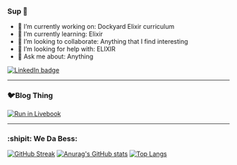 ### Sup 👋
- 🔭 I’m currently working on: Dockyard Elixir curriculum
- 🌱 I’m currently learning: Elixir
- 👯 I’m looking to collaborate: Anything that I find interesting
- 🤔 I’m looking for help with: ELIXIR
- 💬 Ask me about: Anything
<div id="badges">
  <a href="https://www.linkedin.com/in/kirandesimone/">
    <img src="https://img.shields.io/badge/LinkedIn-blue?logo=linkedin&logoColor=white&style=for-the-badge" alt="LinkedIn badge">
  </a>
</div>

---

### 🐦Blog Thing
[![Run in Livebook](https://livebook.dev/badge/v1/pink.svg)](https://livebook.dev/run?url=https%3A%2F%2Felixir-journey.fly.dev%2Fsessions%2Fptkdjqce3lt4gttra4bcovzcxwd5ubef2kezakny)

---

### :shipit: We Da Bess:
[![GitHub Streak](https://github-readme-streak-stats.herokuapp.com?user=kirandesimone&theme=tokyonight&mode=weekly)](https://git.io/streak-stats)
[![Anurag's GitHub stats](https://github-readme-stats.vercel.app/api?username=kirandesimone&show_icons=true&theme=tokyonight)](https://github.com/kirandesimone/github-readme-stats)
[![Top Langs](https://github-readme-stats.vercel.app/api/top-langs/?username=kirandesimone&layout=compact&theme=tokyonight)](https://github.com/kirandesimone/github-readme-stats)







<!--
**kirandesimone/kirandesimone** is a ✨ _special_ ✨ repository because its `README.md` (this file) appears on your GitHub profile.

Here are some ideas to get you started:

- 🔭 I’m currently working on ...
- 🌱 I’m currently learning ...
- 👯 I’m looking to collaborate on ...
- 🤔 I’m looking for help with ...
- 💬 Ask me about ...
- 📫 How to reach me: ...
- 😄 Pronouns: ...
- ⚡ Fun fact: ...
-->
